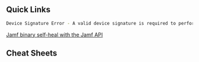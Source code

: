 ## Quick Links

```bash
Device Signature Error - A valid device signature is required to perform the action.
```

[Jamf binary self-heal with the Jamf API](https://www.modtitan.com/2022/02/jamf-binary-self-heal-with-jamf-api.html)


## Cheat Sheets

